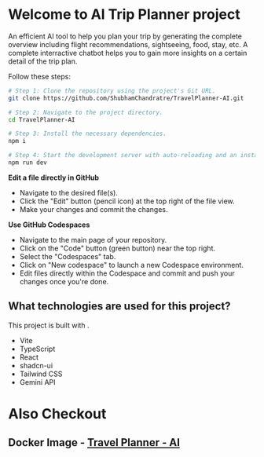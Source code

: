 # Welcome to AI Trip Planner project
An efficient AI tool to help you plan your trip by generating the complete overview including flight recommendations, sightseeing, food, stay, etc. A complete interractive chatbot helps you to gain more insights on a certain detail of the trip plan.

Follow these steps:

```sh
# Step 1: Clone the repository using the project's Git URL.
git clone https://github.com/ShubhamChandratre/TravelPlanner-AI.git

# Step 2: Navigate to the project directory.
cd TravelPlanner-AI

# Step 3: Install the necessary dependencies.
npm i

# Step 4: Start the development server with auto-reloading and an instant preview.
npm run dev
```

**Edit a file directly in GitHub**

- Navigate to the desired file(s).
- Click the "Edit" button (pencil icon) at the top right of the file view.
- Make your changes and commit the changes.

**Use GitHub Codespaces**

- Navigate to the main page of your repository.
- Click on the "Code" button (green button) near the top right.
- Select the "Codespaces" tab.
- Click on "New codespace" to launch a new Codespace environment.
- Edit files directly within the Codespace and commit and push your changes once you're done.

## What technologies are used for this project?

This project is built with .

- Vite
- TypeScript
- React
- shadcn-ui
- Tailwind CSS
- Gemini API

# Also Checkout
## Docker Image - [Travel Planner - AI](https://hub.docker.com/r/shubhamchandratre/travelplanner-ai)

